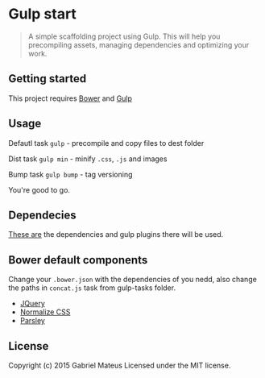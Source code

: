 # Gulp start
> A simple scaffolding project using Gulp. This will help you precompiling assets, managing dependencies and optimizing your work.

## Getting started
This project requires [Bower](http://bower.io/) and [Gulp](http://gulpjs.com/)

## Usage

Defautl task `gulp` - precompile and copy files to dest folder 

Dist task `gulp min` - minify `.css`, `.js` and images

Bump task `gulp bump` - tag versioning

You're good to go.

## Dependecies
[These are](https://bitbucket.org/gabrieldiv64/div64-skeleton/src/7bb8dde05cdc03fe60b89e7ff407306d329e06e7/DEPENDECIES.md?at=master) the dependencies and gulp plugins there will be used.

## Bower default components
Change your `.bower.json` with the dependencies of you nedd, also change the paths in `concat.js` task from gulp-tasks folder.

+ [JQuery](http://jquery.com/)
+ [Normalize CSS](http://necolas.github.io/normalize.css/)
+ [Parsley](http://parsleyjs.org/)

## License
Copyright (c) 2015 Gabriel Mateus Licensed under the MIT license.
